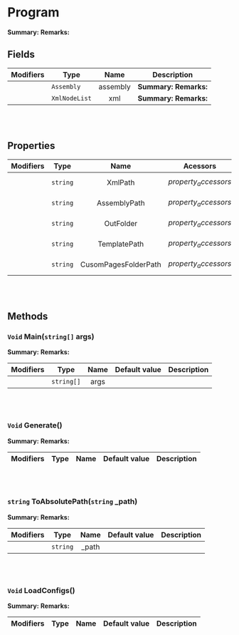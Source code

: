 
# Program

**Summary:** 
**Remarks:** 

## Fields

|Modifiers            |Type          | Name         | Description
|---------------------|--------------|:------------:|------------
|  | `Assembly` | assembly | **Summary:**  **Remarks:** 
|  | `XmlNodeList` | xml | **Summary:**  **Remarks:** 

<br/>
<br/>

## Properties

|Modifiers            | Type            | Name            | Acessors             | Description
|---------------------|-----------------|:---------------:|----------------------|------------
| | `string` | XmlPath | $property_accessors$ | **Summary:**  **Remarks:** 
| | `string` | AssemblyPath | $property_accessors$ | **Summary:**  **Remarks:** 
| | `string` | OutFolder | $property_accessors$ | **Summary:**  **Remarks:** 
| | `string` | TemplatePath | $property_accessors$ | **Summary:**  **Remarks:** 
| | `string` | CusomPagesFolderPath | $property_accessors$ | **Summary:**  **Remarks:** 

<br/>
<br/>

## Methods


### **`Void` Main(`string[]` args)**

**Summary:** 
**Remarks:** 

| Modifiers       | Type             | Name             | Default value | Description
|-----------------|------------------|:----------------:|---------------|------------
|  |`string[]` | args | ` ` | 

<br/>
<br/>


### **`Void` Generate()**

**Summary:** 
**Remarks:** 

| Modifiers       | Type             | Name             | Default value | Description
|-----------------|------------------|:----------------:|---------------|------------

<br/>
<br/>


### **`string` ToAbsolutePath(`string` _path)**

**Summary:** 
**Remarks:** 

| Modifiers       | Type             | Name             | Default value | Description
|-----------------|------------------|:----------------:|---------------|------------
|  |`string` | \_path | ` ` | 

<br/>
<br/>


### **`Void` LoadConfigs()**

**Summary:** 
**Remarks:** 

| Modifiers       | Type             | Name             | Default value | Description
|-----------------|------------------|:----------------:|---------------|------------

<br/>
<br/>

